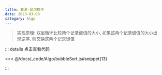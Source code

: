 ```yaml
---
title: 算法-冒泡排序
date: 2023-03-03
category: Algo
---
```


> 实现原理: 双层循环比较两个记录键值的大小, 如果这两个记录键值的大小出现逆序, 则交换这两个记录键值

<!-- 时间复杂度: O(n^2)

空间复杂度: O(1) -->

::: details 点击查看代码

<<< @/docs/_code/Algo/bubbleSort.js#snippet{13}

:::



